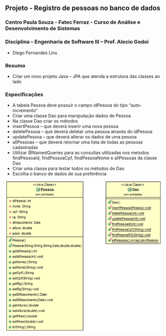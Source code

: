 ## Projeto - Registro de pessoas no banco de dados
### Centro Paula Souza - Fatec Ferraz - Curso de Análise e Desenvolvimento de Sistemas
### Disciplina – Engenharia de Software III – Prof. Alecio Godoi

- Diego Fernandes Lins

### Resumo
- Criar um novo projeto Java – JPA que atenda a estrutura das classes ao lado
### Especificações
 - A tabela Pessoa deve possuir o campo idPessoa do tipo “auto-incremento”
- Criar uma classe Dao para manipulação dados de Pessoa
- Na classe Dao criar os métodos
- insertPessoa – que deverá inserir uma nova pessoa
- deletePessoa – que deverá deletar uma pessoa através do idPessoa
- updatePessoa – que deverá alterar os dados de uma pessoa
- allPessoas – que deverá retornar uma lista de todas as pessoas cadastradas
- Utilizar @NamedQueries para as consultas utilizadas nos metodos findPessoaId, findPessoaCpf, findPessoaNome e allPessoas da classe Dao
- Criar uma classe para testar todos os métodos de Dao
- Escolha o banco de dados de sua preferência

![](https://github.com/DiegoLins10/RegistroDePessoasBD/blob/master/pessoa%20classes.png)


